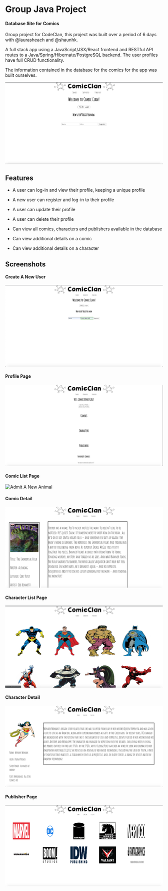 # Group Java Project
#### Database Site for Comics

Group project for CodeClan, this project was built over a period of 6 days with @laurasheach and @shaunhk.

A full stack app using a JavaScript/JSX/React frontend and RESTful API routes to a Java/Spring/Hibernate/PostgreSQL backend. The user profiles have full CRUD functionality.

The information contained in the database for the comics for the app was built ourselves.

![Home Page](screenshots/main_page.png)

## Features

* A user can log-in and view their profile, keeping a unique profile

* A new user can register and log-in to their profile

* A user can update their profile

* A user can delete their profile

* Can view all comics, characters and publishers available in the database

* Can view additional details on a comic

* Can view additional details on a character


## Screenshots

#### Create A New User
![Animal List](screenshots/new_user.png)

#### Profile Page
![Animal Summary](screenshots/profile_page.png)

#### Comic List Page
![Admit A New Animal](screenshots/comic_list.png)

#### Comic Detail
![Edit/Update Animal](screenshots/comic_detail.png)

#### Character List Page
![New Adoption](screenshots/character_list.png)

#### Character Detail
![All Adoptions](screenshots/character_detail.png)

#### Publisher Page
![All Owners & Potential Owners](screenshots/publisher_list.png)
